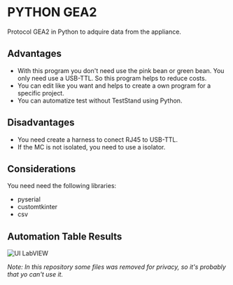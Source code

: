 # PYTHON GEA2

Protocol GEA2 in Python to adquire data from the appliance.

## Advantages
- With this program you don't need use the pink bean or green bean. You only need use a USB-TTL. So this program helps to reduce costs.
- You can edit like you want and helps to create a own program for a specific project.
- You can automatize test without TestStand using Python.

## Disadvantages
- You need create a harness to conect RJ45 to USB-TTL.
- If the MC is not isolated, you need to use a isolator.

## Considerations
You need need the following libraries:
- pyserial
- customtkinter
- csv

## Automation Table Results

<image src="https://github.com/LeonelNL/Python-GEA2/blob/main/Table%20results.png" alt="UI LabVIEW">


*Note: In this repository some files was removed for privacy, so it's probably that yo can't use it.*

